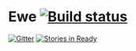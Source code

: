 # Ewe [![Build status](https://ci.appveyor.com/api/projects/status/1gkx02gyc67e4tas/branch/master?svg=true)](https://ci.appveyor.com/project/Telhar/ewe/branch/master)

[![Gitter](https://badges.gitter.im/Join%20Chat.svg)](https://gitter.im/BicycleStudio/Ewe?utm_source=badge&utm_medium=badge&utm_campaign=pr-badge&utm_content=badge) [![Stories in Ready](https://badge.waffle.io/BicycleStudio/Ewe.png?label=ready&title=Ready)](https://waffle.io/BicycleStudio/Ewe)

